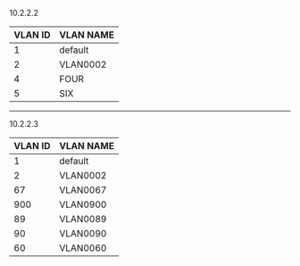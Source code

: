 10.2.2.2

| VLAN ID | VLAN NAME |
|---------|-----------|
| 1 | default |
| 2 | VLAN0002 |
| 4 | FOUR |
| 5 | SIX |
---
10.2.2.3

| VLAN ID | VLAN NAME |
|---------|-----------|
| 1 | default |
| 2 | VLAN0002 |
| 67 | VLAN0067 |
| 900 | VLAN0900 |
| 89 | VLAN0089 |
| 90 | VLAN0090 |
| 60 | VLAN0060 |
